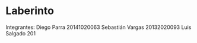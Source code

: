 # Laberinto
Integrantes: Diego Parra 20141020063
             Sebastián Vargas 20132020093
             Luis Salgado 201
